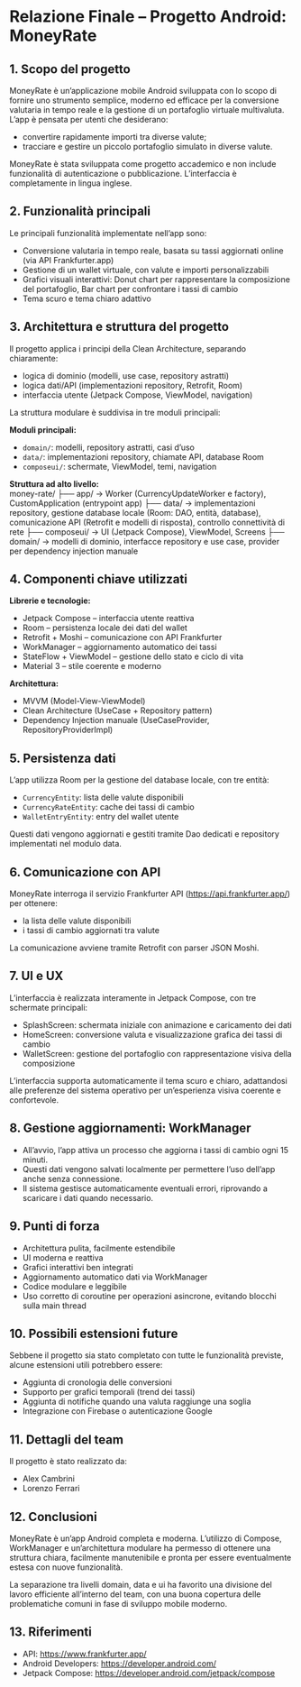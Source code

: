 # Relazione Finale – Progetto Android: MoneyRate

## 1. Scopo del progetto
MoneyRate è un’applicazione mobile Android sviluppata con lo scopo di fornire uno strumento semplice, moderno ed efficace per la conversione valutaria in tempo reale e la gestione di un portafoglio virtuale multivaluta.  
L’app è pensata per utenti che desiderano:
- convertire rapidamente importi tra diverse valute;
- tracciare e gestire un piccolo portafoglio simulato in diverse valute.

MoneyRate è stata sviluppata come progetto accademico e non include funzionalità di autenticazione o pubblicazione. L’interfaccia è completamente in lingua inglese.

## 2. Funzionalità principali
Le principali funzionalità implementate nell’app sono:
- Conversione valutaria in tempo reale, basata su tassi aggiornati online (via API Frankfurter.app)
- Gestione di un wallet virtuale, con valute e importi personalizzabili
- Grafici visuali interattivi: Donut chart per rappresentare la composizione del portafoglio, Bar chart per confrontare i tassi di cambio
- Tema scuro e tema chiaro adattivo

## 3. Architettura e struttura del progetto
Il progetto applica i principi della Clean Architecture, separando chiaramente:
- logica di dominio (modelli, use case, repository astratti)
- logica dati/API (implementazioni repository, Retrofit, Room)
- interfaccia utente (Jetpack Compose, ViewModel, navigation)

La struttura modulare è suddivisa in tre moduli principali:

**Moduli principali:**

- `domain/`: modelli, repository astratti, casi d’uso
- `data/`: implementazioni repository, chiamate API, database Room
- `composeui/`: schermate, ViewModel, temi, navigation

**Struttura ad alto livello:**  
money-rate/
├── app/ → Worker (CurrencyUpdateWorker e factory), CustomApplication (entrypoint app)
├── data/ → implementazioni repository, gestione database locale (Room: DAO, entità, database), comunicazione API (Retrofit e modelli di risposta), controllo connettività di rete
├── composeui/ → UI (Jetpack Compose), ViewModel, Screens
├── domain/ → modelli di dominio, interfacce repository e use case, provider per dependency injection manuale


## 4. Componenti chiave utilizzati
**Librerie e tecnologie:**
- Jetpack Compose – interfaccia utente reattiva
- Room – persistenza locale dei dati del wallet
- Retrofit + Moshi – comunicazione con API Frankfurter
- WorkManager – aggiornamento automatico dei tassi
- StateFlow + ViewModel – gestione dello stato e ciclo di vita
- Material 3 – stile coerente e moderno

**Architettura:**
- MVVM (Model-View-ViewModel)
- Clean Architecture (UseCase + Repository pattern)
- Dependency Injection manuale (UseCaseProvider, RepositoryProviderImpl)

## 5. Persistenza dati
L’app utilizza Room per la gestione del database locale, con tre entità:
- `CurrencyEntity`: lista delle valute disponibili
- `CurrencyRateEntity`: cache dei tassi di cambio
- `WalletEntryEntity`: entry del wallet utente

Questi dati vengono aggiornati e gestiti tramite Dao dedicati e repository implementati nel modulo data.

## 6. Comunicazione con API
MoneyRate interroga il servizio Frankfurter API (https://api.frankfurter.app/) per ottenere:
- la lista delle valute disponibili
- i tassi di cambio aggiornati tra valute

La comunicazione avviene tramite Retrofit con parser JSON Moshi.

## 7. UI e UX
L’interfaccia è realizzata interamente in Jetpack Compose, con tre schermate principali:
- SplashScreen: schermata iniziale con animazione e caricamento dei dati
- HomeScreen: conversione valuta e visualizzazione grafica dei tassi di cambio
- WalletScreen: gestione del portafoglio con rappresentazione visiva della composizione

L’interfaccia supporta automaticamente il tema scuro e chiaro, adattandosi alle preferenze del sistema operativo per un’esperienza visiva coerente e confortevole.

## 8. Gestione aggiornamenti: WorkManager
- All’avvio, l’app attiva un processo che aggiorna i tassi di cambio ogni 15 minuti.
- Questi dati vengono salvati localmente per permettere l’uso dell’app anche senza connessione.
- Il sistema gestisce automaticamente eventuali errori, riprovando a scaricare i dati quando necessario.

## 9. Punti di forza
- Architettura pulita, facilmente estendibile
- UI moderna e reattiva
- Grafici interattivi ben integrati
- Aggiornamento automatico dati via WorkManager
- Codice modulare e leggibile
- Uso corretto di coroutine per operazioni asincrone, evitando blocchi sulla main thread

## 10. Possibili estensioni future
Sebbene il progetto sia stato completato con tutte le funzionalità previste, alcune estensioni utili potrebbero essere:
- Aggiunta di cronologia delle conversioni
- Supporto per grafici temporali (trend dei tassi)
- Aggiunta di notifiche quando una valuta raggiunge una soglia
- Integrazione con Firebase o autenticazione Google

## 11. Dettagli del team
Il progetto è stato realizzato da:
- Alex Cambrini
- Lorenzo Ferrari

## 12. Conclusioni
MoneyRate è un’app Android completa e moderna. L’utilizzo di Compose, WorkManager e un’architettura modulare ha permesso di ottenere una struttura chiara, facilmente manutenibile e pronta per essere eventualmente estesa con nuove funzionalità.

La separazione tra livelli domain, data e ui ha favorito una divisione del lavoro efficiente all’interno del team, con una buona copertura delle problematiche comuni in fase di sviluppo mobile moderno.

## 13. Riferimenti
- API: https://www.frankfurter.app/
- Android Developers: https://developer.android.com/
- Jetpack Compose: https://developer.android.com/jetpack/compose  
